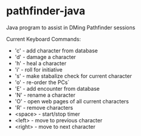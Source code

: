 # pathfinder-java
Java program to assist in DMing Pathfinder sessions

Current Keyboard Commands:
* 'c' - add character from database
* 'd' - damage a character
* 'h' - heal a character
* 'i' - roll for initiative
* 's' - make stabalize check for current character
* 'o' - re-order the PCs`
* 'E' - add encounter from database
* 'N' - rename a character
* 'O' - open web pages of all current characters
* 'R' - remove characters
* &lt;space&gt; - start/stop timer
* &lt;left&gt; - move to previous character
* &lt;right&gt; - move to next character
